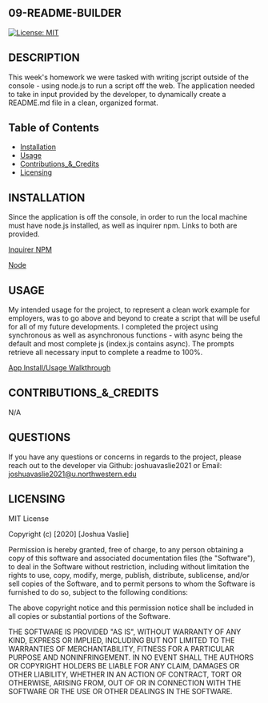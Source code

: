 ## 09-README-BUILDER 

[![License: MIT](https://img.shields.io/badge/License-MIT-yellow.svg)](https://opensource.org/licenses/MIT)

## DESCRIPTION

This week's homework we were tasked with writing jscript outside of the console - using node.js to run a script off the web. The application needed to take in input provided by the developer, to dynamically create a README.md file in a clean, organized format.

## Table of Contents 

* [Installation](#INSTALLATION)
* [Usage](#USAGE)
* [Contributions_&_Credits](#CONTRIBUTIONS_&_CREDITS)
* [Licensing](#LICENSING)

## INSTALLATION

Since the application is off the console, in order to run the local machine must have node.js installed, as well as inquirer npm. Links to both are provided.

[Inquirer NPM](https://www.npmjs.com/package/inquirer)

[Node](https://nodejs.org/en/)

## USAGE

My intended usage for the project, to represent a clean work example for employers, was to go above and beyond to create a script that will be useful for all of my future developments. I completed the project using synchronous as well as asynchronous functions - with async being the default and most complete js (index.js contains async). The prompts retrieve all necessary input to complete a readme to 100%.

[App Install/Usage Walkthrough](https://www.youtube.com/watch?v=0D9PsxAMpG4)

## CONTRIBUTIONS_&_CREDITS

N/A

## QUESTIONS

If you have any questions or concerns in regards to the project, please reach out to the developer via
 Github: joshuavaslie2021 or Email: joshuavaslie2021@u.northwestern.edu

## LICENSING  

MIT License

Copyright (c) [2020] [Joshua Vaslie]


Permission is hereby granted, free of charge, to any person obtaining a copy
of this software and associated documentation files (the "Software"), to deal
in the Software without restriction, including without limitation the rights
to use, copy, modify, merge, publish, distribute, sublicense, and/or sell
copies of the Software, and to permit persons to whom the Software is
furnished to do so, subject to the following conditions:

The above copyright notice and this permission notice shall be included in all
copies or substantial portions of the Software.

THE SOFTWARE IS PROVIDED "AS IS", WITHOUT WARRANTY OF ANY KIND, EXPRESS OR
IMPLIED, INCLUDING BUT NOT LIMITED TO THE WARRANTIES OF MERCHANTABILITY,
FITNESS FOR A PARTICULAR PURPOSE AND NONINFRINGEMENT. IN NO EVENT SHALL THE
AUTHORS OR COPYRIGHT HOLDERS BE LIABLE FOR ANY CLAIM, DAMAGES OR OTHER
LIABILITY, WHETHER IN AN ACTION OF CONTRACT, TORT OR OTHERWISE, ARISING FROM,
OUT OF OR IN CONNECTION WITH THE SOFTWARE OR THE USE OR OTHER DEALINGS IN THE
SOFTWARE.